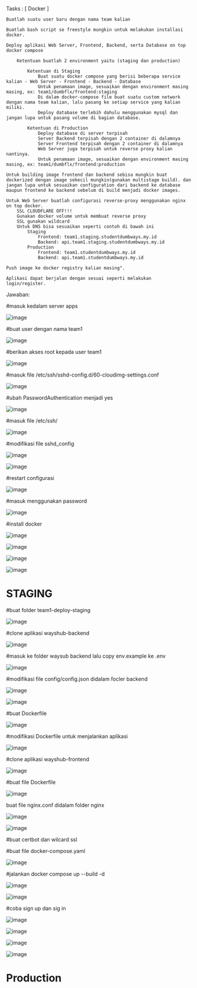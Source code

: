 Tasks :
[ Docker ]

    Buatlah suatu user baru dengan nama team kalian

    Buatlah bash script se freestyle mungkin untuk melakukan installasi docker.

    Deploy aplikasi Web Server, Frontend, Backend, serta Database on top docker compose

        Ketentuan buatlah 2 environment yaitu (staging dan production)

            Ketentuan di Staging
                Buat suatu docker compose yang berisi beberapa service kalian - Web Server - Frontend - Backend - Database
                Untuk penamaan image, sesuaikan dengan environment masing masing, ex: team1/dumbflx/frontend:staging
                Di dalam docker-compose file buat suatu custom network dengan nama team kalian, lalu pasang ke setiap service yang kalian miliki.
                Deploy database terlebih dahulu menggunakan mysql dan jangan lupa untuk pasang volume di bagian database.

            Ketentuan di Production
                Deploy database di server terpisah
                Server Backend terpisah dengan 2 container di dalamnya
                Server Frontend terpisah dengan 2 container di dalamnya
                Web Server juga terpisah untuk reverse proxy kalian nantinya.
                Untuk penamaan image, sesuaikan dengan environment masing masing, ex: team1/dumbflx/frontend:production

    Untuk building image frontend dan backend sebisa mungkin buat dockerized dengan image sekecil mungkin(gunakan multistage build). dan jangan lupa untuk sesuaikan configuration dari backend ke database maupun frontend ke backend sebelum di build menjadi docker images.

    Untuk Web Server buatlah configurasi reverse-proxy menggunakan nginx on top docker.
        SSL CLOUDFLARE OFF!!!
        Gunakan docker volume untuk membuat reverse proxy
        SSL gunakan wildcard
        Untuk DNS bisa sesuaikan seperti contoh di bawah ini
            Staging
                Frontend: team1.staging.studentdumbways.my.id
                Backend: api.team1.staging.studentdumbways.my.id
            Production
                Frontend: team1.studentdumbways.my.id
                Backend: api.team1.studentdumbways.my.id

    Push image ke docker registry kalian masing".

    Aplikasi dapat berjalan dengan sesuai seperti melakukan login/register.

Jawaban:

#masuk kedalam server apps

![image](https://github.com/user-attachments/assets/5b34386d-9bca-4bdd-b922-68a6f4d336c2)

#buat user dengan nama team1

![image](https://github.com/user-attachments/assets/4a85e209-b5a5-40af-98b1-c6841c9e2648)

#berikan akses root kepada user team1

![image](https://github.com/user-attachments/assets/926b7e07-8ea9-4827-892a-6536f28f0f03)

#masuk file /etc/ssh/sshd-config.d/60-cloudimg-settings.conf

![image](https://github.com/user-attachments/assets/81c49f88-631a-474b-addf-0552aa759203)

#ubah PasswordAuthentication menjadi yes

![image](https://github.com/user-attachments/assets/d1208e80-26eb-488e-8cb3-164b8fb61b8c)

#masuk file /etc/ssh/

![image](https://github.com/user-attachments/assets/e2ec6ee4-46ed-44e0-8042-4c399fe9b929)

#modifikasi file sshd_config

![image](https://github.com/user-attachments/assets/af217573-90e6-4f3d-861e-100a3d1c3833)

![image](https://github.com/user-attachments/assets/e09496bb-474e-4ffb-8aae-5902c71a34bc)

#restart configurasi

![image](https://github.com/user-attachments/assets/49739f2c-7e21-4bf8-a309-7bc4526a110b)

#masuk menggunakan password

![image](https://github.com/user-attachments/assets/576e2802-c862-45b6-9932-fc7e1be4e2cf)

#install docker

![image](https://github.com/user-attachments/assets/5fa652c6-ea36-477e-a3bd-b98ff41583ae)

![image](https://github.com/user-attachments/assets/33a3f6d0-9051-41fb-861c-15e00cc9c9d0)

![image](https://github.com/user-attachments/assets/9a3111e2-d170-4ec8-8b22-057abed25c22)

![image](https://github.com/user-attachments/assets/c2c4df2b-c396-439b-8dd6-e22a80e40ed0)

# STAGING

#buat folder team1-deploy-staging

![image](https://github.com/user-attachments/assets/91fadaa6-adf9-4646-913d-606184cbb4ab)

#clone aplikasi wayshub-backend

![image](https://github.com/user-attachments/assets/7e73a4bf-ac24-49b1-a689-369c6c6ff063)

#masuk ke folder waysub backend lalu copy env.example ke .env

![image](https://github.com/user-attachments/assets/a9dee327-3882-4fe6-bcbf-1a5efe251f03)

#modifikasi file config/config.json didalam focler backend

![image](https://github.com/user-attachments/assets/68627eed-1bfe-4e94-9fb3-4400654de4a2)

![image](https://github.com/user-attachments/assets/26a7ab02-7bfb-46cc-923d-a6e3a769c19f)

#buat Dockerfile

![image](https://github.com/user-attachments/assets/05c1a0da-4b1d-4210-a76c-3baed6e7a4c4)

#modifikasi Dockerfile untuk menjalankan aplikasi

![image](https://github.com/user-attachments/assets/72b1fdea-66d0-4c94-87a4-b4d577155b5e)

#clone aplikasi wayshub-frontend

![image](https://github.com/user-attachments/assets/7affaf1b-9bda-464d-8e48-bf533a4969dc)

#buat file Dockerfile

![image](https://github.com/user-attachments/assets/298e3bb0-66fc-4fd1-b8ed-2278be16d6e5)

buat file nginx.conf didalam folder nginx

![image](https://github.com/user-attachments/assets/6d48caa8-1c58-4cde-aa2a-123ea850dcb5)

![image](https://github.com/user-attachments/assets/5831187f-dc31-4f63-966d-fccfb45d9385)

#buat certbot dan wilcard ssl

#buat file docker-compose.yaml

![image](https://github.com/user-attachments/assets/08851e82-8992-433f-af29-d531dfd0de45)

#jalankan docker compose up --build -d

![image](https://github.com/user-attachments/assets/57b3ca7c-5aa3-41b7-b02f-6e48223f2bba)

![image](https://github.com/user-attachments/assets/ca285302-3507-4b49-9f90-a1a14943a35f)

#coba sign up dan sig in

![image](https://github.com/user-attachments/assets/8a3d1908-f93a-4e2f-a8f3-ff14ba66dd91)

![image](https://github.com/user-attachments/assets/82251ac1-bd3a-415c-8415-09b093e258a6)

![image](https://github.com/user-attachments/assets/893a0893-e1d3-4f3d-864b-2c2fd85e8cff)

![image](https://github.com/user-attachments/assets/88c19771-bd85-4825-9920-8060d715fe36)

# Production





